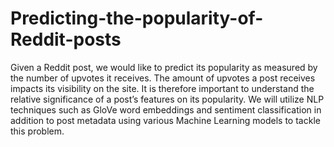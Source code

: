 # Predicting-the-popularity-of-Reddit-posts
Given a Reddit post, we would like to predict its popularity as measured by the number of upvotes it receives. The amount of upvotes a post receives impacts its visibility on the site. It is therefore important to understand the relative significance of a post’s features on its popularity. We will utilize NLP techniques such as GloVe word embeddings and sentiment classification in addition to post metadata using various Machine Learning models to tackle this problem.
